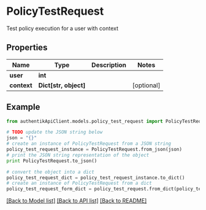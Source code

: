 # PolicyTestRequest

Test policy execution for a user with context

## Properties
Name | Type | Description | Notes
------------ | ------------- | ------------- | -------------
**user** | **int** |  | 
**context** | **Dict[str, object]** |  | [optional] 

## Example

```python
from authentikApiClient.models.policy_test_request import PolicyTestRequest

# TODO update the JSON string below
json = "{}"
# create an instance of PolicyTestRequest from a JSON string
policy_test_request_instance = PolicyTestRequest.from_json(json)
# print the JSON string representation of the object
print PolicyTestRequest.to_json()

# convert the object into a dict
policy_test_request_dict = policy_test_request_instance.to_dict()
# create an instance of PolicyTestRequest from a dict
policy_test_request_form_dict = policy_test_request.from_dict(policy_test_request_dict)
```
[[Back to Model list]](../README.md#documentation-for-models) [[Back to API list]](../README.md#documentation-for-api-endpoints) [[Back to README]](../README.md)


